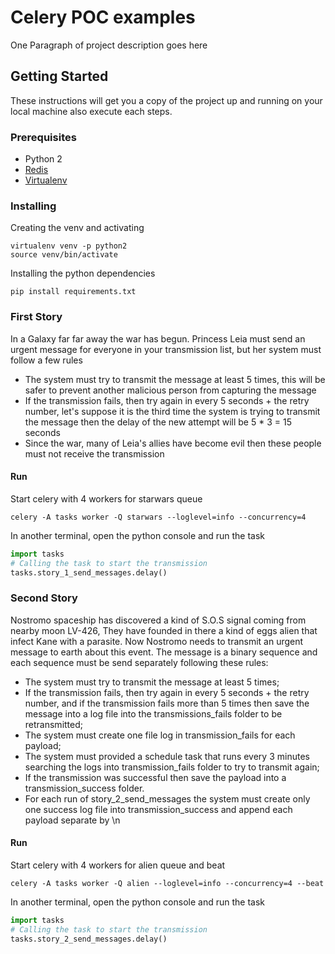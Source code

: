 # Celery POC examples

One Paragraph of project description goes here

## Getting Started

These instructions will get you a copy of the project up and running on your local machine also execute each steps.

### Prerequisites

* Python 2
* [Redis](https://redis.io/)
* [Virtualenv](https://virtualenv.pypa.io/en/latest/)


### Installing

Creating the venv and activating
``` shell
virtualenv venv -p python2
source venv/bin/activate
```
Installing the python dependencies
``` shell
pip install requirements.txt
```

### First Story

In a Galaxy far far away the war has begun. Princess Leia must send an urgent message for everyone in your transmission list, but her system must follow a few rules
* The system must try to transmit the message at least 5 times, this will be safer to prevent another malicious person from capturing the message
* If the transmission fails, then try again in every 5 seconds + the retry number, let's suppose it is the third time the system is trying to transmit the message then the delay of the new attempt will be 5 * 3 = 15 seconds
* Since the war, many of Leia's allies have become evil then these people must not receive the transmission

#### Run

Start celery with 4 workers for starwars queue
```
celery -A tasks worker -Q starwars --loglevel=info --concurrency=4
```

In another terminal, open the python console and run the task
```python
import tasks
# Calling the task to start the transmission
tasks.story_1_send_messages.delay()
```

### Second Story

Nostromo spaceship has discovered a kind of S.O.S signal coming from nearby moon LV-426, They have founded in there a kind of eggs alien that infect Kane with a parasite. Now Nostromo needs to transmit an urgent message to earth about this event. The message is a binary sequence and each sequence must be send separately following these rules:
* The system must try to transmit the message at least 5 times;
* If the transmission fails, then try again in every 5 seconds + the retry number, and if the transmission fails more than 5 times then save the message into a log file into the transmissions_fails folder to be retransmitted;
* The system must create one file log in transmission_fails for each payload;
* The system must provided a schedule task that runs every 3 minutes searching the logs into transmission_fails folder to try to transmit again;
* If the transmission was successful then save the payload into a transmission_success folder.
* For each run of story_2_send_messages the system must create only one success log file into transmission_success and append each payload separate by \n
#### Run

Start celery with 4 workers for alien queue and beat
```
celery -A tasks worker -Q alien --loglevel=info --concurrency=4 --beat
```

In another terminal, open the python console and run the task
```python
import tasks
# Calling the task to start the transmission
tasks.story_2_send_messages.delay()
```
